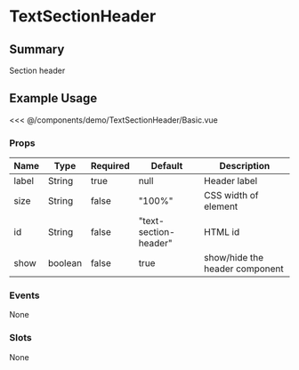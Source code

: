 <script setup>
import Basic from './demo/TextSectionHeader/Basic.vue'
</script>

# TextSectionHeader

## Summary

Section header

## Example Usage

<DemoContainer>
  <Basic/>
</DemoContainer>

<<< @/components/demo/TextSectionHeader/Basic.vue

### Props

| Name | Type | Required | Default | Description |
| ---- | ---- | ---- | ------- | ----------- |
| label | String | true | null | Header label |
| size | String | false | "100%" | CSS width of element |
| id | String | false | "text-section-header" | HTML id |
| show | boolean | false | true | show/hide the header component |

### Events

None

### Slots

None
